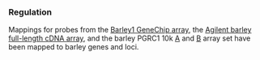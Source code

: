 ### Regulation

Mappings for probes from the [Barley1 GeneChip
array](http://www.ebi.ac.uk/arrayexpress/experiments/E-GEOD-33391/?array=A-AFFY-31),
the [Agilent barley full-length cDNA
array](http://www.ebi.ac.uk/arrayexpress/arrays/A-GEOD-16130/), and the
barley PGRC1 10k [A](http://www.ebi.ac.uk/arrayexpress/arrays/A-IPKG-2/)
and [B](http://www.ebi.ac.uk/arrayexpress/arrays/A-IPKG-3/) array set
have been mapped to barley genes and loci.
